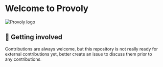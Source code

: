 # Welcome to Provoly 

[![Provoly logo](https://www.provoly.com/images/provoly_logo.svg)](https://provoly.com)

## 👋 Getting involved

Contributions are always welcome, but this repository is not really ready for external contributions yet, better create an issue to discuss them prior to any contributions.
